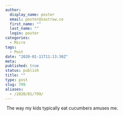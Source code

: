 ```yaml
---
author:
  display_name: poster
  email: poster@zastrow.co
  first_name: ""
  last_name: ""
  login: poster
categories:
  - Micro
tags:
  - Post
date: "2020-01-11T11:13:30Z"
meta:
published: true
status: publish
title: ""
type: post
slug: 799
aliases:
  - /2020/01/799/
---
```

<p><img src="/assets/2020/01/79707366_158820022090000_59791150107264860_n.jpg?_nc_ht=scontent.cdninstagram.com&amp;_nc_ohc=J1WkKwcJB2AAX903wd_&amp;oh=10464936c70bb4db4211b82dd789822a&amp;oe=5EA42405" alt="" /> The way my kids typically eat cucumbers amuses me.</p>
